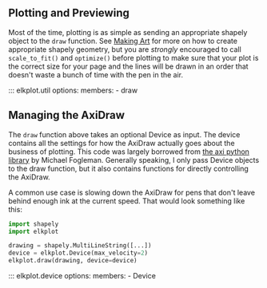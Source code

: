 ## Plotting and Previewing

Most of the time, plotting is as simple as sending an appropriate shapely object to the `draw` function. See [Making Art](making_art.md) for more on how to create appropriate shapely geometry, but you are *strongly* encouraged to call `scale_to_fit()` and `optimize()` before plotting to make sure that your plot is the correct size for your page and the lines will be drawn in an order that doesn't waste a bunch of time with the pen in the air.

::: elkplot.util
    options:
        members:
            - draw

## Managing the AxiDraw

The `draw` function above takes an optional Device as input. The device contains all the settings for how the AxiDraw
actually goes about the business of plotting. This code was largely borrowed from [the axi python library](https://github.com/fogleman/axi) by Michael Fogleman. Generally speaking, I only pass Device objects to the draw function, but it also contains functions for directly controlling the AxiDraw.

A common use case is slowing down the AxiDraw for pens that don't leave behind enough ink at the current speed. That would look something like this:

```python
import shapely
import elkplot

drawing = shapely.MultiLineString([...])
device = elkplot.Device(max_velocity=2)
elkplot.draw(drawing, device=device)
```

::: elkplot.device
    options:
        members:
            - Device